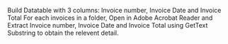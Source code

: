 Build Datatable with 3 columns: Invoice number, Invoice Date and Invoice Total
For each invoices in a folder, Open in Adobe Acrobat Reader and Extract Invoice number, Invoice Date and Invoice Total using GetText Substring to obtain the relevent detail.
